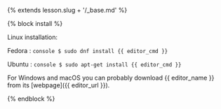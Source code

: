 {% extends lesson.slug + '/_base.md' %}

{% block install %}

Linux installation:

Fedora
:   ```console
    $ sudo dnf install {{ editor_cmd }}
    ```

Ubuntu
:   ```console
    $ sudo apt-get install {{ editor_cmd }}
    ```

For Windows and macOS you can probably download {{ editor_name }} from its [webpage]({{ editor_url }}).

{% endblock %}

